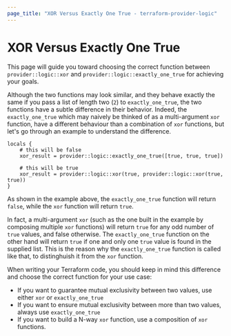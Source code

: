 ```yaml
---
page_title: "XOR Versus Exactly One True - terraform-provider-logic"
---
```


# XOR Versus Exactly One True
This page will guide you toward choosing the correct function between `provider::logic::xor` and `provider::logic::exactly_one_true` for achieving your goals.

Although the two functions may look similar, and they behave exactly the same if you pass a list of length two (`2`) to `exactly_one_true`, the two functions
have a subtle difference in their behavior. Indeed, the `exactly_one_true` which may naively be thinked of as a multi-argument `xor` function, have a different
behaviour than a combination of `xor` functions, but let's go through an example to understand the difference.

```hcl
locals {
    # this will be false
    xor_result = provider::logic::exactly_one_true([true, true, true])

    # this will be true
    xor_result = provider::logic::xor(true, provider::logic::xor(true, true))
}

```

As shown in the example above, the `exactly_one_true` function will return `false`, while the `xor` function will return `true`.

In fact, a multi-argument `xor` (such as the one built in the example by composing multiple `xor` functions) will return `true` for any odd number of
`true` values, and false otherwise. The `exactly_one_true` function on the other hand will return `true` if one and only one `true` value is found in the
supplied list. This is the reason why the `exactly_one_true` function is called like that, to distinghuish it from the `xor` function.

When writing your Terraform code, you should keep in mind this difference and choose the correct function for your use case:
- If you want to guarantee mutual exclusivity between two values, use either `xor` or `exactly_one_true`
- If you want to ensure mutual exclusivity between more than two values, always use `exactly_one_true`
- If you want to build a N-way `xor` function, use a composition of `xor` functions.
